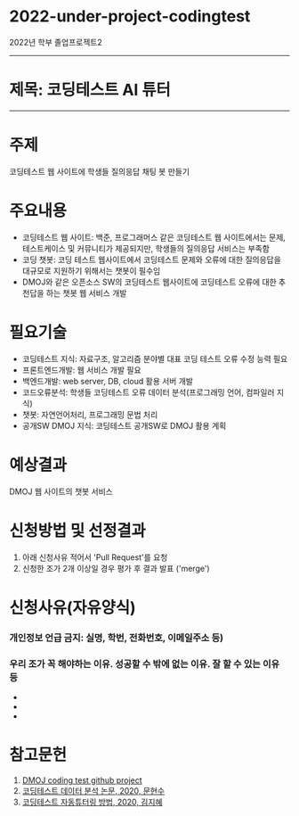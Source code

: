 # 2022-under-project-codingtest
2022년 학부 졸업프로젝트2 

* * *
# 제목: 코딩테스트 AI 튜터
* * *

# 주제
코딩테스트 웹 사이트에 학생들 질의응답 채팅 봇 만들기

# 주요내용 
+ 코딩테스트 웹 사이트: 백준, 프로그래머스 같은 코딩테스트 웹 사이트에서는 문제, 테스트케이스 및 커뮤니티가 제공되지만, 학생들의 질의응답 서비스는 부족함
+ 코딩 챗봇: 코딩 테스트 웹사이트에서 코딩테스트 문제와 오류에 대한 질의응답을 대규모로 지원하기 위해서는 챗봇이 필수임
+ DMOJ와 같은 오픈소스 SW의 코딩테스트 웹사이트에 코딩테스트 오류에 대한 추천답을 하는 챗봇 웹 서비스 개발 

# 필요기술
+ 코딩테스트 지식: 자료구조, 알고리즘 분야별 대표 코딩 테스트 오류 수정 능력 필요
+ 프론트엔드개발: 웹 서비스 개발 필요
+ 백엔드개발: web server, DB, cloud 활용 서버 개발
+ 코드오류분석: 학생들 코딩테스트 오류 데이터 분석(프로그래밍 언어, 컴파일러 지식)
+ 챗봇: 자연언어처리, 프로그래밍 문법 처리
+ 공개SW DMOJ 지식: 코딩테스트 공개SW로 DMOJ 활용 계획


# 예상결과
DMOJ 웹 사이트의 챗봇 서비스


# 신청방법 및 선정결과
1. 아래 신청사유 적어서 'Pull Request'를 요청
2. 신청한 조가 2개 이상일 경우 평가 후 결과 발표 ('merge')

# 신청사유(자유양식) 
### 개인정보 언급 금지: 실명, 학번, 전화번호, 이메일주소 등)
### 우리 조가 꼭 해야하는 이유. 성공할 수 밖에 없는 이유. 잘 할 수 있는 이유 등
*
* 
*

# 참고문헌
1. [DMOJ coding test github project](https://github.com/DMOJ)
2. [코딩테스트 데이터 분석 논문, 2020, 문현수](https://www.dbpia.co.kr/pdf/pdfView.do?nodeId=NODE09874619&mark=0&useDate=&ipRange=N&accessgl=Y&language=ko_KR)
3. [코딩테스트 자동튜터링 방법, 2020, 김지혜](https://www.dbpia.co.kr/pdf/pdfView.do?nodeId=NODE10529782&mark=0&useDate=&ipRange=N&accessgl=Y&language=ko_KR)